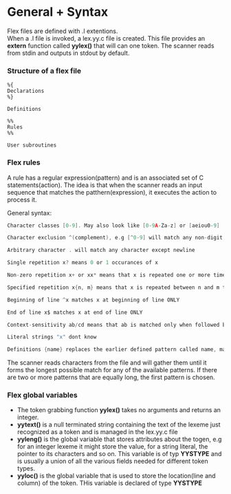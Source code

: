 # General + Syntax
Flex files are defined with .l extentions.  
When a .l file is invoked, a lex.yy.c file is created. This file provides an **extern** function called **yylex()** that will can one token. The scanner reads from stdin and outputs in stdout by default.  

### Structure of a flex file
```
%{
Declarations
%}

Definitions

%%
Rules
%%

User subroutines
```

### Flex rules
A rule has a regular expression(pattern) and is an associated set of C statements(action). The idea is that when the scanner reads an input sequence that matches the patthern(expression), it executes the action to process it.

General syntax:  
```c
Character classes [0-9]. May also look like [0-9A-Za-z] or [aeiou0-9]

Character exclusion ^(complement), e.g [^0-9] will match any non-digit character

Arbitrary character . will match any character except newline

Single repetition x? means 0 or 1 occurances of x

Non-zero repetition x+ or xx* means that x is repeated one or more times

Specified repetition x{n, m} means that x is repeated between n and m times

Beginning of line ^x matches x at beginning of line ONLY

End of line x$ matches x at end of line ONLY

Context-sensitivity ab/cd means that ab is matched only when followed by cd

Literal strings "x" dont know

Definitions {name} replaces the earlier defined pattern called name, makes patterns more readable
```

The scanner reads characters from the file and will gather them until it forms the longest possible match for any of the available patterns. If there are two or more patterns that are equally long, the first pattern is chosen.

### Flex global variables
- The token grabbing function **yylex()** takes no arguments and returns an integer.  
- **yytext()** is a null terminated string containing the text of the lexeme just recognized as a token and is managed in the lex.yy.c file
- **yyleng()** is the global variable that stores attributes about the togen, e.g for an integer lexeme it might store the value, for a string literal, the pointer to its characters and so on. This variable is of typ **YYSTYPE** and is usually a union of all the various fields needed for different token types.
- **yyloc()** is the global variable that is used to store the location(line and column) of the token. THis variable is declared of type **YYSTYPE**
